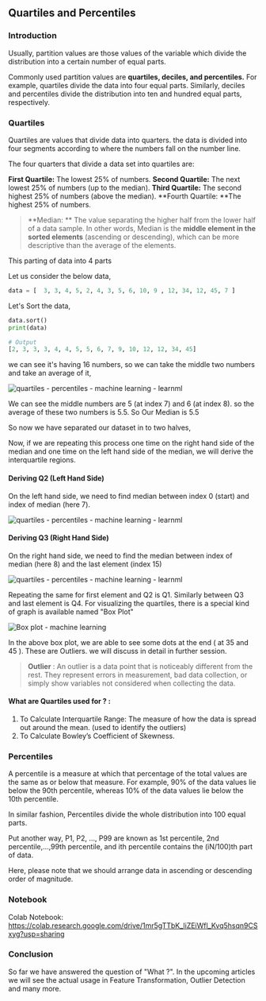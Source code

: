 ## Quartiles and Percentiles

### Introduction

Usually, partition values are those values of the variable which divide the distribution into
a certain number of equal parts. 

Commonly used partition values are **quartiles, deciles, and percentiles.**
For example, quartiles divide the data into four equal parts. Similarly, deciles and percentiles divide
the distribution into ten and hundred equal parts, respectively.

### Quartiles 

Quartiles are values that divide data into quarters. the data is divided into four segments according to where the numbers fall on the number line. 

The four quarters that divide a data set into quartiles are:

**First Quartile:** The lowest 25% of numbers.
**Second Quartile:** The next lowest 25% of numbers (up to the median).
**Third Quartile:** The second highest 25% of numbers (above the median).
**Fourth Quartile: **The highest 25% of numbers.

> **Median: ** The value separating the higher half from the lower half of a data sample. In other words, Median is the **middle element in the sorted elements** (ascending or descending), which can be more descriptive than the average of the elements.

This parting of data into 4 parts 


Let us consider the below data, 

```python
data = [  3, 3, 4, 5, 2, 4, 3, 5, 6, 10, 9 , 12, 34, 12, 45, 7 ]
```
Let's Sort the data, 

```python
data.sort()
print(data)

# Output
[2, 3, 3, 3, 4, 4, 5, 5, 6, 7, 9, 10, 12, 12, 34, 45]
```
we can see it's having 16 numbers, so we can take the middle two numbers and take an average of it, 


![quartiles - percentiles - machine learning - learnml ](https://cdn.hashnode.com/res/hashnode/image/upload/v1645502206150/nvMSNV6Kd.png)

We can see the middle numbers are 5 (at index 7) and 6 (at index 8). so the average of these two numbers is 5.5. So Our Median is 5.5

So now we have separated our dataset in to two halves, 

Now, if we are repeating this process one time on the right hand side of the median and one time on the left hand side of the median, we will derive the interquartile regions. 

#### Deriving Q2 (Left Hand Side)

On the left hand side, we need to find median between index 0 (start) and index of median (here 7).

![quartiles - percentiles - machine learning - learnml ](https://cdn.hashnode.com/res/hashnode/image/upload/v1645503134655/DcvzP5yV5.png)
 
#### Deriving Q3 (Right Hand Side)

On the right hand side, we need to find the median between index of median (here 8) and the last element (index 15)


![quartiles - percentiles - machine learning - learnml ](https://cdn.hashnode.com/res/hashnode/image/upload/v1645503302472/1mpaPpeyg.png)

Repeating the same for first element and Q2 is Q1. Similarly between Q3 and last element is Q4. For visualizing the quartiles, there is a special kind of graph is available named "Box Plot"


![Box plot - machine learning](https://cdn.hashnode.com/res/hashnode/image/upload/v1645503460412/emTKgVfIg.png)

In the above box plot, we are able to see some dots at the end ( at 35 and 45 ). These are Outliers. we will discuss in detail in further session. 

> **Outlier** : An outlier is a data point that is noticeably different from the rest. They represent errors in measurement, bad data collection, or simply show variables not considered when collecting the data.

#### What are Quartiles used for ? : 
1. To Calculate Interquartile Range: The measure of how the data is spread out around the mean. (used to identify the outliers)
2. To Calculate Bowley’s Coefficient of Skewness.

### Percentiles
A percentile is a measure at which that percentage of the total values are the same as or below that measure. For example, 90% of the data values lie below the 90th percentile, whereas 10% of the data values lie below the 10th percentile.


In similar fashion, Percentiles divide the whole distribution into 100 equal parts.

Put another way, P1, P2, …, P99 are known as 1st percentile, 2nd percentile,…,99th percentile, and ith percentile contains the (iN/100)th part of data.

Here, please note that we should arrange data in ascending or descending order of magnitude.

### Notebook

Colab Notebook: https://colab.research.google.com/drive/1mr5gTTbK_liZEiWfl_Kvq5hsqn9CSxyg?usp=sharing

### Conclusion

So far we have answered the question of "What ?". In the upcoming articles we will see the actual usage in Feature Transformation, Outlier Detection and many more. 


